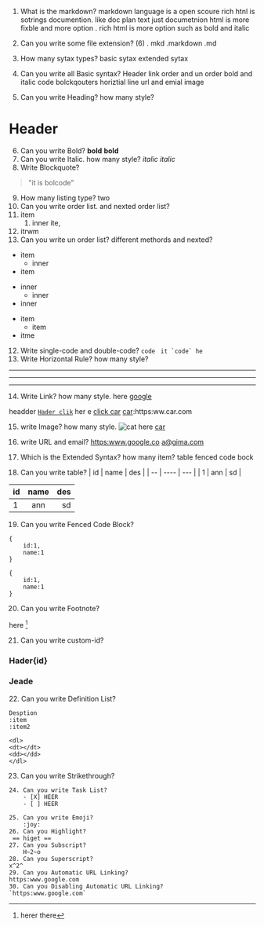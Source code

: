 
1. What is the markdown?
markdown language is a open scoure
rich htnl is sotrings documention. like doc
plan text just documetnion html is more fixble and more option . rich html is more option such as bold and italic
2. Can you write some file extension? (6)
. mkd
.markdown
.md

3. How many sytax types?
basic sytax
extended sytax

4. Can you write all Basic syntax?
Header
link 
order and un order
bold and italic
code 
bolckqouters
horiztial line
url and emial
image

5. Can you write Heading? how many style?
# Header
6. Can you write Bold?
__bold__
**bold**
7. Can you write Italic. how many style?
_italic_
*italic*
8. Write Blockquote?
> "it is bolcode"
9. How many listing type?
two
10. Can you write order list. and nexted order list?
1. item
    1. inner ite,
2. itrwm
11. Can you write un order list? different methords and nexted?
+ item
    + inner
+ item

* inner
    * inner
* inner

- item
    - item
- itme
12. Write single-code and double-code?
`code`
`` it `code` he``
13. Write Horizontal Rule? how many style?
***
---
___
14. Write Link? how many style. 
 here [google](https://www.google.com)

 headder [`Hader clik`](#header)
her e [click car][car]
 [car]:https:ww.car.com

15. write Image?  how many style.
![cat](car.png)
here [car][car]

[car]:https//www.google.com

16. write URL and email?
<https:www.google.co>
<a@gima.com>
17. Which is the Extended Syntax? how many item?
table
fenced code bock 

18. Can you write table?
| id | name | des |
| -- | ---- | --- |
| 1  | ann  |  sd |

| id | name | des |
| :-- | :--: | --: |
| 1  | ann  |  sd |

19. Can you write Fenced Code Block?
~~~
{
    id:1,
    name:1
}
~~~
```
{
    id:1,
    name:1
}
```
20. Can you write Footnote?

here [^1]

[^1]: herer there


21. Can you write custom-id?
### Hader{id}
 <h3 id='id'>Jeade</h3>
22. Can you write Definition List?
   
    Desption
    :item
    :item2

    <dl>
    <dt></dt>
    <dd></dd>
    </dl>

23. Can you write Strikethrough?
~~~ hader ~~
24. Can you write Task List?
    - [X] HEER
    - [ ] HEER

25. Can you write Emoji?
    :joy:
26. Can you Highlight?
 == higet ==
27. Can you Subscript?
    H~2~o
28. Can you Superscript?
x^2^
29. Can you Automatic URL Linking?
https:www.google.com
30. Can you Disabling Automatic URL Linking?
`https:www.google.com`